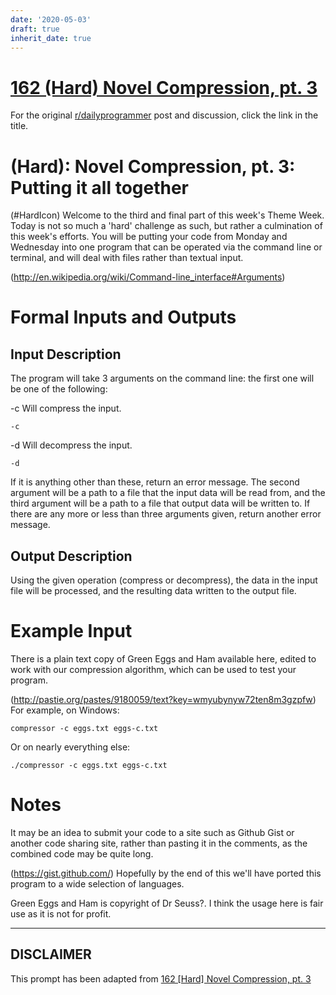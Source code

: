 ```yaml
---
date: '2020-05-03'
draft: true
inherit_date: true
---
```


# [162 (Hard) Novel Compression, pt. 3](https://www.reddit.com/r/dailyprogrammer/comments/25o2bd/5162014_challenge_162_hard_novel_compression_pt_3/)

For the original [r/dailyprogrammer](https://www.reddit.com/r/dailyprogrammer/) post and discussion, click the link in the title.

#  (Hard): Novel Compression, pt. 3: Putting it all together
(#HardIcon)
Welcome to the third and final part of this week's Theme Week. Today is not so much a 'hard' challenge as such, but rather a culmination of this week's efforts. You will be putting your code from Monday and Wednesday into one program that can be operated via the command line or terminal, and will deal with files rather than textual input.

(http://en.wikipedia.org/wiki/Command-line_interface#Arguments)
# Formal Inputs and Outputs
## Input Description
The program will take 3 arguments on the command line: the first one will be one of the following:

-c Will compress the input.


```
-c
```
-d Will decompress the input.


```
-d
```
If it is anything other than these, return an error message. The second argument will be a path to a file that the input data will be read from, and the third argument will be a path to a file that output data will be written to. If there are any more or less than three arguments given, return another error message.

## Output Description
Using the given operation (compress or decompress), the data in the input file will be processed, and the resulting data written to the output file.

# Example Input
There is a plain text copy of Green Eggs and Ham available here, edited to work with our compression algorithm, which can be used to test your program.

(http://pastie.org/pastes/9180059/text?key=wmyubynyw72ten8m3gzpfw)
For example, on Windows:


```
compressor -c eggs.txt eggs-c.txt
```
Or on nearly everything else:


```
./compressor -c eggs.txt eggs-c.txt
```
# Notes
It may be an idea to submit your code to a site such as Github Gist or another code sharing site, rather than pasting it in the comments, as the combined code may be quite long.

(https://gist.github.com/)
Hopefully by the end of this we'll have ported this program to a wide selection of languages.

Green Eggs and Ham is copyright of Dr Seuss?. I think the usage here is fair use as it is not for profit.


----
## **DISCLAIMER**
This prompt has been adapted from [162 [Hard] Novel Compression, pt. 3](https://www.reddit.com/r/dailyprogrammer/comments/25o2bd/5162014_challenge_162_hard_novel_compression_pt_3/
)

